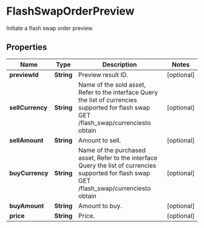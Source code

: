 
# FlashSwapOrderPreview

Initiate a flash swap order preview.

## Properties

Name | Type | Description | Notes
------------ | ------------- | ------------- | -------------
**previewId** | **String** | Preview result ID. |  [optional]
**sellCurrency** | **String** | Name of the sold asset,  Refer to the interface Query the list of currencies supported for flash swap GET /flash_swap/currenciesto obtain |  [optional]
**sellAmount** | **String** | Amount to sell. |  [optional]
**buyCurrency** | **String** | Name of the purchased asset,  Refer to the interface Query the list of currencies supported for flash swap GET /flash_swap/currenciesto obtain |  [optional]
**buyAmount** | **String** | Amount to buy. |  [optional]
**price** | **String** | Price. |  [optional]

